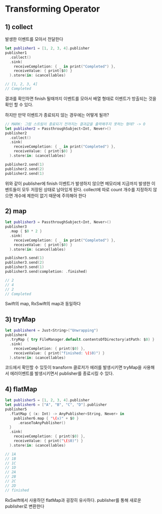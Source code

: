 # Transforming Operator

## 1) collect

발생한 이벤트를 모아서 전달한다

```swift
let publisher1 = [1, 2, 3, 4].publisher
publisher1
  .collect()
  .sink(
    receiveCompletion: { _ in print("Completed") },
    receiveValue: { print($0) }
  ).store(in: &cancellables)

// [1, 2, 3, 4]
// Completed
```

결과를 확인하면 finish 될때까지 이벤트를 모아서 배열 형태로 이벤트가 방출되는 것을 확인 할 수 있다.

하지만 만약 이벤트가 종료되지 않는 경우에는 어떻게 될까?

```swift
// MARK: 그럼 스트림이 종료되기 전까지는 결과값을 출력해주지 못하는 형태? -> O
let publisher2 = PassthroughSubject<Int, Never>()
publisher2
  .collect()
  .sink(
    receiveCompletion: { _ in print("Completed") },
    receiveValue: { print($0) }
  ).store(in: &cancellables)

publisher2.send(1)
publisher2.send(2)
publisher2.send(1)
```

위와 같이 publisher에 finish 이벤트가 발생하지 않으면 메모리에 지금까지 발생한 이벤트들이 모두 저장된 상태로 남아있게 된다. collect에 따로 count 개수를 지정하지 않으면 개수에 제한이 없기 때문에 주의해아 한다

## 2) map

```swift
let publisher3 = PassthroughSubject<Int, Never>()
publisher3
  .map { $0 * 2 }
  .sink(
    receiveCompletion: { _ in print("Completed") },
    receiveValue: { print($0) }
  ).store(in: &cancellables)

publisher3.send(1)
publisher3.send(2)
publisher3.send(1)
publisher3.send(completion: .finished)

// 2
// 4
// 2
// Completed
```

Swift의 map, RxSwift의 map과 동일하다

## 3) tryMap

```swift
let publisher4 = Just<String>("Unwrapping")
publisher4
  .tryMap { try FileManager.default.contentsOfDirectory(atPath: $0) }
  .sink(
    receiveCompletion: { print($0) },
    receiveValue: { print("finished: \($0)") }
  ).store(in: &cancellables)
```

코드에서 확인할 수 있듯이 transform 클로저가 에러를 발생시키면 tryMap을 사용해서 에러이벤트를 발생시키면서 publisher를 종료시킬 수 있다.

## 4) flatMap

```swift
let publisher5 = [1, 2, 3, 4].publisher
let publisher6 = ["A", "B", "C", "D"].publisher
publisher5
  .flatMap { (x: Int) -> AnyPublisher<String, Never> in
    publisher6.map { "\(x)" + $0 }
      .eraseToAnyPublisher()
  }
  .sink(
    receiveCompletion: { print($0) },
    receiveValue: { print("\($0)") }
  ).store(in: &cancellables)

// 1A
// 1B
// 1C
// 1D
// 2A
// 2B
// 2C
// 2D
// finished
```

RxSwift에서 사용하던 flatMap과 굉장히 유사하다. publisher를 통해 새로운 publisher로 변환한다